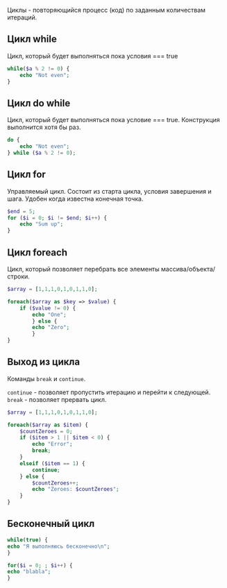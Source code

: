 Циклы - повторяющийся процесс (код) по заданным количествам итераций.

**Цикл while**
--

Цикл, который будет выполняться пока условия === true
```php
while($a % 2 != 0) {
	echo "Not even";
}
```

**Цикл do while**
--

Цикл, который будет выполняться пока условие === true. Конструкция выполнится хотя бы раз.
```php
do {
	echo "Not even";
} while ($a % 2 != 0);
```

**Цикл for**
--

Управляемый цикл. Состоит из старта цикла, условия завершения и шага. Удобен когда известна конечная точка.
```php
$end = 5;
for ($i = 0; $i != $end; $i++) {
	echo "Sum up";
}
```

**Цикл foreach**
--

Цикл, который позволяет перебрать все элементы массива/объекта/строки.
```php
$array = [1,1,1,0,1,0,1,1,0];

foreach($array as $key => $value) {
	if ($value != 0) {
		echo "One";
		} else {
		echo "Zero";
		}
}
```

**Выход из цикла**
--

Команды `break` и `continue`.

`continue` - позволяет пропустить итерацию и перейти к следующей.
`break` - позволяет прервать цикл.
```php
$array = [1,1,1,0,1,0,1,1,0];

foreach($array as $item) {
	$countZeroes = 0;
	if ($item > 1 || $item < 0) {
		echo "Error";
		break;
	}
	elseif ($item == 1) {
		continue;
	} else {
		$countZeroes++;
		echo "Zeroes: $countZeroes";
	}
}
```

**Бесконечный цикл**
--

```php
while(true) {
echo "Я выполняюсь бесконечно\n";
}
```

```php
for($i = 0; ; $i++) {
echo "blabla";
}
```
